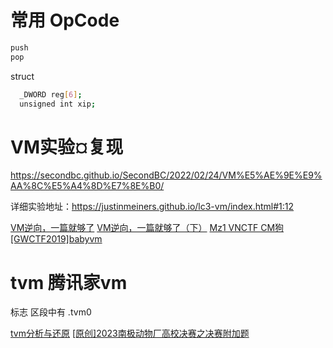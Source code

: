 
# 常用 OpCode
```sh
push
pop
```
struct

```sh
  _DWORD reg[6];
  unsigned int xip;
```

# VM实验¤复现

https://secondbc.github.io/SecondBC/2022/02/24/VM%E5%AE%9E%E9%AA%8C%E5%A4%8D%E7%8E%B0/

详细实验地址：https://justinmeiners.github.io/lc3-vm/index.html#1:12

[VM逆向，一篇就够了](https://mp.weixin.qq.com/s/aVPlvHkb6ohZ5K_zXVhs0w)
[VM逆向，一篇就够了（下）](https://mp.weixin.qq.com/s/9b9gOJbaFcAO8lbb26TgGw)
[Mz1 VNCTF CM狗](https://blog.shi1011.cn/ctf/2162#cm%E7%8B%97)
[[GWCTF2019]babyvm](https://www.bilibili.com/video/BV1J24y1L7rU/)


# tvm 腾讯家vm
标志  区段中有 .tvm0 

[tvm分析与还原](https://bbs.kanxue.com/thread-277370.htm)
[[原创]2023南极动物厂高校决赛之决赛附加题 ](https://bbs.kanxue.com/thread-276892.htm)
